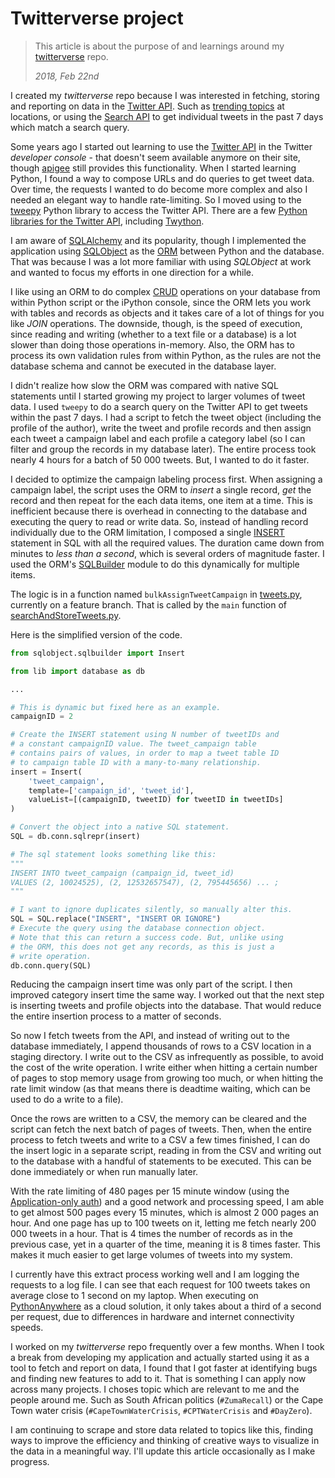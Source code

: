 # Twitterverse project

>This article is about the purpose of and learnings around my [twitterverse](https://github.com/MichaelCurrin/twitterverse) repo.
>
>_2018, Feb 22nd_

I created my _twitterverse_ repo because I was interested in fetching, storing and reporting on data in the [Twitter API](https://developer.twitter.com/en/docs). Such as [trending topics](https://developer.twitter.com/en/docs/trends/trends-for-location/api-reference/get-trends-place) at locations, or using the [Search API](https://developer.twitter.com/en/docs/tweets/search/overview) to get individual tweets in the past 7 days which match a search query.

Some years ago I started out learning to use the [Twitter API](https://developer.twitter.com/en/docs) in the Twitter _developer console_ - that doesn't seem available anymore on their site, though [apigee](https://apigee.com/console) still provides this functionality. When I started learning Python, I found a way to compose URLs and do queries to get tweet data. Over time, the requests I wanted to do become more complex and also I needed an elegant way to handle rate-limiting. So I moved using to the [tweepy](http://www.tweepy.org/) Python library to access the Twitter API. There are a few [Python libraries for the Twitter API](https://www.quora.com/What-is-the-best-Python-Twitter-library-to-use-with-the-Twitter-API), including [Twython](https://twython.readthedocs.io/en/latest/).

I am aware of [SQLAlchemy](https://www.sqlalchemy.org/) and its popularity, though I implemented the application using [SQLObject](http://www.sqlobject.org/) as the [ORM](https://en.wikipedia.org/wiki/Object-relational_mapping) between Python and the database. That was because I was a lot more familiar with using _SQLObject_ at work and wanted to focus my efforts in one direction for a while. 

I like using an ORM to do complex [CRUD](https://en.wikipedia.org/wiki/Create,_read,_update_and_delete) operations on your database from within Python script or the iPython console, since the ORM lets you work with tables and records as objects and it takes care of a lot of things for you like _JOIN_ operations. The downside, though, is the speed of execution, since reading and writing (whether to a text file or a database) is a lot slower than doing those operations in-memory. Also, the ORM has to process its own validation rules from within Python, as the rules are not the database schema and cannot be executed in the database layer.

I didn't realize how slow the ORM was compared with native SQL statements until I started growing my project to larger volumes of tweet data. I used `tweepy` to do a search query on the Twitter API to get tweets within the past 7 days. I had a script to fetch the tweet object (including the profile of the author), write the tweet and profile records and then assign each tweet a campaign label and each profile a category label (so I can filter and group the records in my database later). The entire process took nearly 4 hours for a batch of 50 000 tweets. But, I wanted to do it faster.

I decided to optimize the campaign labeling process first. When assigning a campaign label, the script uses the ORM to _insert_ a single record, _get_ the record and then repeat for the each data items, one item at a time. This is inefficient because there is overhead in connecting to the database and executing the query to read or write data. So, instead of handling record individually due to the ORM limitation, I composed a single [INSERT](https://www.w3schools.com/sql/sql_insert.asp) statement in SQL with all the required values. The duration came down from minutes to _less than a second_, which is several orders of magnitude faster. I used the ORM's [SQLBuilder](http://sqlobject.org/SQLBuilder.html) module to do this dynamically for multiple items. 

The logic is in a function named `bulkAssignTweetCampaign` in [tweets.py](https://github.com/MichaelCurrin/twitterverse/blob/feature/fetched_data_to_csv/app/lib/tweets.py), currently on a feature branch. That is called by the `main` function of [searchAndStoreTweets.py](https://github.com/MichaelCurrin/twitterverse/blob/feature/fetched_data_to_csv/app/utils/insert/searchAndStoreTweets.py).

Here is the simplified version of the code.
```python
from sqlobject.sqlbuilder import Insert

from lib import database as db

...

# This is dynamic but fixed here as an example.
campaignID = 2

# Create the INSERT statement using N number of tweetIDs and 
# a constant campaignID value. The tweet_campaign table
# contains pairs of values, in order to map a tweet table ID
# to campaign table ID with a many-to-many relationship.
insert = Insert(
    'tweet_campaign',
    template=['campaign_id', 'tweet_id'],
    valueList=[(campaignID, tweetID) for tweetID in tweetIDs]
)

# Convert the object into a native SQL statement.
SQL = db.conn.sqlrepr(insert)

# The sql statement looks something like this:
"""
INSERT INTO tweet_campaign (campaign_id, tweet_id)
VALUES (2, 10024525), (2, 12532657547), (2, 795445656) ... ;
"""

# I want to ignore duplicates silently, so manually alter this.
SQL = SQL.replace("INSERT", "INSERT OR IGNORE")
# Execute the query using the database connection object.
# Note that this can return a success code. But, unlike using
# the ORM, this does not get any records, as this is just a 
# write operation.
db.conn.query(SQL)
```

Reducing the campaign insert time was only part of the script. I then improved category insert time the same way. I worked out that the next step is inserting tweets and profile objects into the database. That would reduce the entire insertion process to a matter of seconds. 

So now I fetch tweets from the API, and instead of writing out to the database immediately, I append thousands of rows to a CSV location in a staging directory. I write out to the CSV as infrequently as possible, to avoid the cost of the write operation. I write either when hitting a certain number of pages to stop memory usage from growing too much, or when hitting the rate limit window (as that means there is deadtime waiting, which can be used to do a write to a file). 

Once the rows are written to a CSV, the memory can be cleared and the script can fetch the next batch of pages of tweets. Then, when the entire process to fetch tweets and write to a CSV a few times finished, I can do the insert logic in a separate script, reading in from the CSV and writing out to the database with a handful of statements to be executed. This can be done immediately or when run manually later.

With the rate limiting of 480 pages per 15 minute window (using the [Application-only auth](https://developer.twitter.com/en/docs/basics/authentication/overview/application-only)) and a good network and processing speed, I am able to get almost 500 pages every 15 minutes, which is almost 2 000 pages an hour. And one page has up to 100 tweets on it, letting me fetch nearly 200 000 tweets in a hour. That is 4 times the number of records as in the previous case, yet in a quarter of the time, meaning it is 8 times faster. This makes it much easier to get large volumes of tweets into my system. 

I currently have this extract process working well and I am logging the requests to a log file. I can see that each request for 100 tweets takes on average close to 1 second on my laptop. When executing on [PythonAnywhere](https://pythonanywhere.com) as a cloud solution, it only takes about a third of a second per request, due to differences in hardware and internet connectivity speeds.

I worked on my _twitterverse_ repo frequently over a few months. When I took a break from developing my application and actually started using it as a tool  to fetch and report on data, I found that I got faster at identifying bugs and finding new features to add to it. That is something I can apply now across many projects. I choses topic which are relevant to me and the people around me. Such as South African politics (`#ZumaRecall`) or the Cape Town water crisis (`#CapeTownWaterCrisis`, `#CPTWaterCrisis` and `#DayZero`). 

I am continuing to scrape and store data related to topics like this, finding ways to improve the efficiency and thinking of creative ways to visualize in the data in a meaningful way. I'll update this article occasionally as I make progress.
